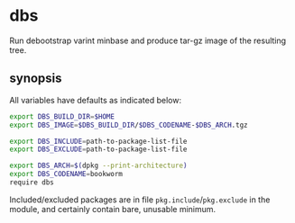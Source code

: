 # dbs

Run debootstrap varint minbase and produce tar-gz image of the resulting tree.

## synopsis

All variables have defaults as indicated below:

```sh
export DBS_BUILD_DIR=$HOME
export DBS_IMAGE=$DBS_BUILD_DIR/$DBS_CODENAME-$DBS_ARCH.tgz

export DBS_INCLUDE=path-to-package-list-file
export DBS_EXCLUDE=path-to-package-list-file

export DBS_ARCH=$(dpkg --print-architecture)
export DBS_CODENAME=bookworm
require dbs
```

Included/excluded packages are in file `pkg.include`/`pkg.exclude` in the module, and certainly contain bare, unusable minimum.
